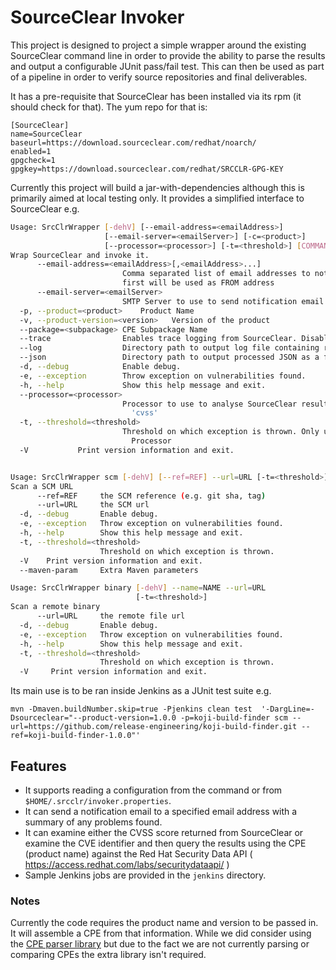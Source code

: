 

# SourceClear Invoker

This project is designed to project a simple wrapper around the existing SourceClear command line in order to provide the ability to parse the results and output a configurable JUnit pass/fail test. This can then be used as part of a pipeline in order to verify source repositories and final deliverables.

It has a pre-requisite that SourceClear has been installed via its rpm (it should check for that). The yum repo for that is:

    [SourceClear]
    name=SourceClear
    baseurl=https://download.sourceclear.com/redhat/noarch/
    enabled=1
    gpgcheck=1
    gpgkey=https://download.sourceclear.com/redhat/SRCCLR-GPG-KEY

Currently this project will build a jar-with-dependencies although this is primarily aimed at local testing only. It provides a simplified interface to SourceClear e.g.

``` bash
Usage: SrcClrWrapper [-dehV] [--email-address=<emailAddress>]
                     [--email-server=<emailServer>] [-c=<product>]
                     [--processor=<processor>] [-t=<threshold>] [COMMAND]
Wrap SourceClear and invoke it.
      --email-address=<emailAddress>[,<emailAddress>...]
                         Comma separated list of email addresses to notify. Domain portion of
                         first will be used as FROM address
      --email-server=<emailServer>
                         SMTP Server to use to send notification email
  -p, --product=<product>    Product Name
  -v, --product-version=<version>   Version of the product
  --package=<subpackage> CPE Subpackage Name
  --trace                Enables trace logging from SourceClear. Disables JSON output.
  --log                  Directory path to output log file containing results. Defaults to 'target'. Set to empty to disable.
  --json                 Directory path to output processed JSON as a file. Defaults to 'target'. Set to empty to disable.
  -d, --debug            Enable debug.
  -e, --exception        Throw exception on vulnerabilities found.
  -h, --help             Show this help message and exit.
  --processor=<processor>
                         Processor to use to analyse SourceClear results. Default is
                           'cvss'
  -t, --threshold=<threshold>
                         Threshold on which exception is thrown. Only used with CVSS
                           Processor
  -V           Print version information and exit.


Usage: SrcClrWrapper scm [-dehV] [--ref=REF] --url=URL [-t=<threshold>]
Scan a SCM URL
      --ref=REF     the SCM reference (e.g. git sha, tag)
      --url=URL     the SCM url
  -d, --debug       Enable debug.
  -e, --exception   Throw exception on vulnerabilities found.
  -h, --help        Show this help message and exit.
  -t, --threshold=<threshold>
                    Threshold on which exception is thrown.
  -V    Print version information and exit.
  --maven-param     Extra Maven parameters

Usage: SrcClrWrapper binary [-dehV] --name=NAME --url=URL
                            [-t=<threshold>]
Scan a remote binary
      --url=URL     the remote file url
  -d, --debug       Enable debug.
  -e, --exception   Throw exception on vulnerabilities found.
  -h, --help        Show this help message and exit.
  -t, --threshold=<threshold>
                    Threshold on which exception is thrown.
  -V     Print version information and exit.
```

Its main use is to be ran inside Jenkins as a JUnit test suite e.g.

    mvn -Dmaven.buildNumber.skip=true -Pjenkins clean test  '-DargLine=-Dsourceclear="--product-version=1.0.0 -p=koji-build-finder scm --url=https://github.com/release-engineering/koji-build-finder.git --ref=koji-build-finder-1.0.0"'
    
## Features

* It supports reading a configuration from the command or from `$HOME/.srcclr/invoker.properties`.
* It can send a notification email to a specified email address with a summary of any problems found.
* It can examine either the CVSS score returned from SourceClear or examine the CVE identifier and then query the results using the CPE (product name) against the Red Hat Security Data API ( https://access.redhat.com/labs/securitydataapi/ )
* Sample Jenkins jobs are provided in the `jenkins` directory.

### Notes

Currently the code requires the product name and version to be passed in. It will assemble a CPE from that information. While we did consider using the [CPE parser library](https://github.com/stevespringett/CPE-Parser) but due to the fact we are not currently parsing or comparing CPEs the extra library isn't required.
